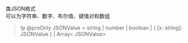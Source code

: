 类JSON格式  
可以为字符串、数字、布尔值、键值对和数组

> !p @proOnly JSONValue = string | number | boolean | {
    [x: string]: JSONValue
} | Array< JSONValue>